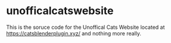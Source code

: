 # unofficalcatswebsite
This is the soruce code for the Unoffical Cats Website located at https://catsblenderplugin.xyz/ and nothing more really.
